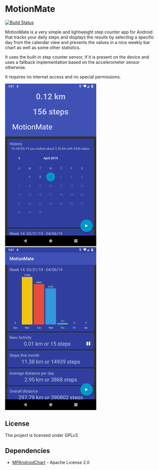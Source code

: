 # MotionMate

[![Build Status](https://travis-ci.com/tiefensuche/motionmate.svg?branch=master)](https://travis-ci.com/tiefensuche/motionmate)

MotionMate is a very simple and lightweight step counter app for Android that tracks your daily steps and displays the results by selecting a specific day from the calendar view and presents the values in a nice weekly bar chart as well as some other statistics.

It uses the built-in step counter sensor, if it is present on the device and uses a fallback implementation based on the accelerometer sensor otherwise.

It requires no internet access and no special permissions.

<img src="images/motionmate-screenshot-1.png" width="300"/>
<img src="images/motionmate-screenshot-2.png" width="300"/>

## License
The project is licensed under GPLv3.

## Dependencies
- [MPAndroidChart](https://github.com/PhilJay/MPAndroidChart) - Apache License 2.0